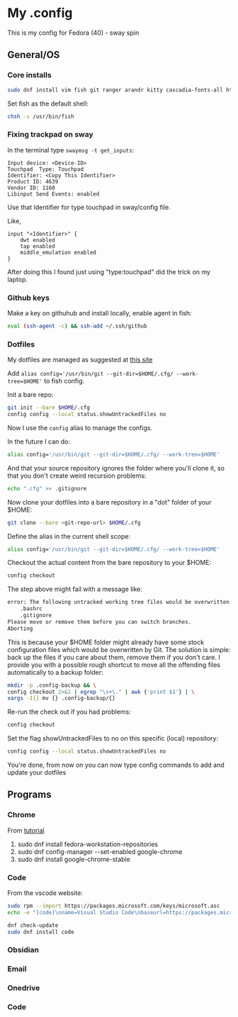 # My .config

This is my config for Fedora (40) - sway spin

## General/OS

### Core installs

```sh
sudo dnf install vim fish git ranger arandr kitty cascadia-fonts-all htop
```

Set fish as the default shell:

```sh
chsh -s /usr/bin/fish
```

### Fixing trackpad on sway


In the terminal type `swaymsg -t get_inputs`:

```
Input device: <Device-ID>
Touchpad  Type: Touchpad  
Identifier: <Copy This Identifier> 
Product ID: 4639  
Vendor ID: 1160  
Libinput Send Events: enabled
```

Use that Identifier for type touchpad in sway/config file.

Like,

```
input "<Identifier>" {
    dwt enabled
    tap enabled
    middle_emulation enabled
}
```

After doing this I found just using "type:touchpad" did the trick on my laptop.


### Github keys

Make a key on githuhub and install locally, enable agent in fish:

```sh
eval (ssh-agent -c) && ssh-add ~/.ssh/github
```

### Dotfiles

My dotfiles are managed as suggested at [this site](https://www.atlassian.com/git/tutorials/dotfiles)

Add `alias config='/usr/bin/git --git-dir=$HOME/.cfg/ --work-tree=$HOME'` to fish config.

Init a bare repo:

```sh
git init --bare $HOME/.cfg
config config --local status.showUntrackedFiles no
```
Now I use the `config` alias to manage the configs.

In the future I can do:

```sh
alias config='/usr/bin/git --git-dir=$HOME/.cfg/ --work-tree=$HOME'
```
And that your source repository ignores the folder where you'll clone it, so that you don't create weird recursion problems:
```sh
echo ".cfg" >> .gitignore
```
Now clone your dotfiles into a bare repository in a "dot" folder of your $HOME:
```sh
git clone --bare <git-repo-url> $HOME/.cfg
```
Define the alias in the current shell scope:
```sh
alias config='/usr/bin/git --git-dir=$HOME/.cfg/ --work-tree=$HOME'
```
Checkout the actual content from the bare repository to your $HOME:
```sh
config checkout
```
The step above might fail with a message like:
```sh
error: The following untracked working tree files would be overwritten by checkout:
    .bashrc
    .gitignore
Please move or remove them before you can switch branches.
Aborting
```
This is because your $HOME folder might already have some stock configuration files which would be overwritten by Git. The solution is simple: back up the files if you care about them, remove them if you don't care. I provide you with a possible rough shortcut to move all the offending files automatically to a backup folder:

```sh
mkdir -p .config-backup && \
config checkout 2>&1 | egrep "\s+\." | awk {'print $1'} | \
xargs -I{} mv {} .config-backup/{}
```
Re-run the check out if you had problems:
```sh
config checkout
```
Set the flag showUntrackedFiles to no on this specific (local) repository:
```sh
config config --local status.showUntrackedFiles no
```
You're done, from now on you can now type config commands to add and update your dotfiles

## Programs

### Chrome

From [tutorial](https://docs.fedoraproject.org/en-US/quick-docs/installing-chromium-or-google-chrome-browsers/)

1. sudo dnf install fedora-workstation-repositories
2. sudo dnf config-manager --set-enabled google-chrome
3. sudo dnf install google-chrome-stable

### Code

From the vscode website:

```sh
sudo rpm --import https://packages.microsoft.com/keys/microsoft.asc
echo -e "[code]\nname=Visual Studio Code\nbaseurl=https://packages.microsoft.com/yumrepos/vscode\nenabled=1\ngpgcheck=1\ngpgkey=https://packages.microsoft.com/keys/microsoft.asc" | sudo tee /etc/yum.repos.d/vscode.repo > /dev/null
```

```sh
dnf check-update
sudo dnf install code 
```


### Obsidian
### Email
### Onedrive
### Code
